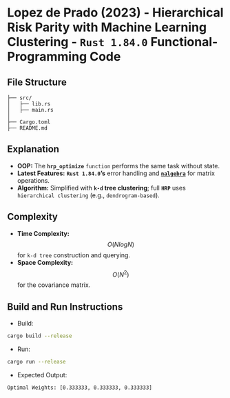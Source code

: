 # Lopez de Prado (2023) - Hierarchical Risk Parity with Machine Learning Clustering - __`Rust 1.84.0` Functional-Programming Code__

## File Structure
```
├── src/
│   ├── lib.rs
│   ├── main.rs
│
├── Cargo.toml
├── README.md
```

## Explanation
- __OOP:__ The __`hrp_optimize`__ `function` performs the same task without state.
- __Latest Features:__ __`Rust 1.84.0`’s__ error handling and [__`nalgebra`__](https://github.com/dimforge/nalgebra) for matrix operations.
- __Algorithm:__ Simplified with __`k-d` tree clustering__; full __`HRP`__ uses `hierarchical clustering` (e.g., `dendrogram-based`).

## Complexity
- __Time Complexity:__ $$O(NlogN)$$ for `k-d tree` construction and querying.
- __Space Complexity:__ $$O(N^{2})$$ for the covariance matrix.

## Build and Run Instructions
- Build:
```bash
cargo build --release
```
- Run:
```bash
cargo run --release
```
- Expected Output:
```
Optimal Weights: [0.333333, 0.333333, 0.333333]
```
